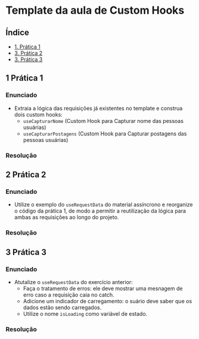# Template da aula de Custom Hooks

## Índice

-   [1. Prática 1](#1-prática-1)
-   [3. Prática 2](#2-prática-2)
-   [3. Prática 3](#3-prática-3)

## 1 Prática 1

### Enunciado

-   Extraia a lógica das requisições já existentes no template e construa dois custom hooks:
    -   `useCapturarNome` (Custom Hook para Capturar nome das pessoas usuárias)
    -   `useCapturarPostagens` (Custom Hook para Capturar postagens das pessoas usuárias)

### Resolução

## 2 Prática 2

### Enunciado

-   Utilize o exemplo do `useRequestData` do material assíncrono e reorganize o código da prática 1, de modo a permitir a reutilização da lógica para ambas as requisições ao longo do projeto.

### Resolução

## 3 Prática 3

### Enunciado

-   Atutalize o `useRequestData` do exercício anterior:
    -   Faça o tratamento de erros: ele deve mostrar uma mesnagem de erro caso a requisição caia no catch.
    -   Adicione um indicador de carregamento: o suário deve saber que os dados estão sendo carregados.
    -   Utilize o nome `isLoading` como variável de estado.

### Resolução
